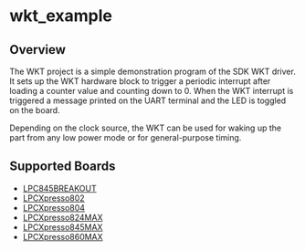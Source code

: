 # wkt_example

## Overview
The WKT project is a simple demonstration program of the SDK WKT driver. It sets up the WKT hardware 
block to trigger a periodic interrupt after loading a counter value and counting down to 0. 
When the WKT interrupt is triggered a message printed on the UART terminal and the LED is toggled on the board.

Depending on the clock source, the WKT can be used for waking up the part from any low power mode or for general-purpose
timing.

## Supported Boards
- [LPC845BREAKOUT](../../_boards/lpc845breakout/driver_examples/wkt/example_board_readme.md)
- [LPCXpresso802](../../_boards/lpcxpresso802/driver_examples/wkt/example_board_readme.md)
- [LPCXpresso804](../../_boards/lpcxpresso804/driver_examples/wkt/example_board_readme.md)
- [LPCXpresso824MAX](../../_boards/lpcxpresso824max/driver_examples/wkt/example_board_readme.md)
- [LPCXpresso845MAX](../../_boards/lpcxpresso845max/driver_examples/wkt/example_board_readme.md)
- [LPCXpresso860MAX](../../_boards/lpcxpresso860max/driver_examples/wkt/example_board_readme.md)
